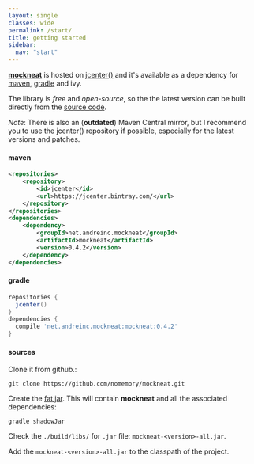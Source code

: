 ```yaml
---
layout: single
classes: wide
permalink: /start/
title: getting started
sidebar:
  nav: "start"
---
```


[**mockneat**](https://github.com/nomemory/mockneat) is hosted on [jcenter()](https://bintray.com/nomemory/maven/mockneat) and it's available as a dependency for [maven](#maven), [gradle](#gradle) and ivy.

The library is *free* and *open-source*, so the the latest version can be built directly from the [source code](#sources).

*Note*: There is also an (**outdated**) Maven Central mirror, but I recommend you to use the jcenter() repository if possible, especially for the latest versions and patches.

#### **maven**

```xml
<repositories>
    <repository>
        <id>jcenter</id>
        <url>https://jcenter.bintray.com/</url>
    </repository>
</repositories>
<dependencies>
    <dependency>
        <groupId>net.andreinc.mockneat</groupId>
        <artifactId>mockneat</artifactId>
        <version>0.4.2</version>
    </dependency>
</dependencies>
```

#### **gradle**

```groovy
repositories {
  jcenter()
}
dependencies {
  compile 'net.andreinc.mockneat:mockneat:0.4.2'
}
```

#### **sources**

Clone it from github.:

```
git clone https://github.com/nomemory/mockneat.git
```

Create the [fat jar](https://stackoverflow.com/questions/19150811/what-is-a-fat-jar). This will contain **mockneat** and all the associated dependencies:

```
gradle shadowJar
```

Check the `./build/libs/` for `.jar` file: `mockneat-<version>-all.jar`.

Add the `mockneat-<version>-all.jar` to the classpath of the project.
